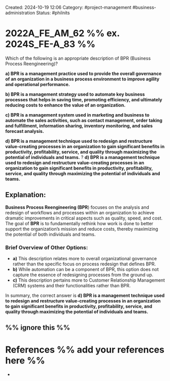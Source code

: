 Created: 2024-10-19 12:06
Category: #project-management #business-administration
Status: #philnits


# 2022A_FE_AM_62 %% ex. 2024S_FE-A_83 %%

Which of the following is an appropriate description of BPR (Business Process Reengineering)? 

**a) BPR is a management practice used to provide the overall governance of an organization in a business process environment to improve agility and operational performance.** 

**b) BPR is a management strategy used to automate key business processes that helps in saving time, promoting efficiency, and ultimately reducing costs to enhance the value of an organization.** 

**c) BPR is a management system used in marketing and business to automate the sales activities, such as contact management, order taking and fulfillment, information sharing, inventory monitoring, and sales forecast analysis.** 

**d) BPR is a management technique used to redesign and restructure value-creating processes in an organization to gain significant benefits in productivity, profitability, service, and quality through maximizing the potential of individuals and teams.**
? 
**d) BPR is a management technique used to redesign and restructure value-creating processes in an organization to gain significant benefits in productivity, profitability, service, and quality through maximizing the potential of individuals and teams.**

## **Explanation:**

**Business Process Reengineering (BPR**) focuses on the analysis and redesign of workflows and processes within an organization to achieve dramatic improvements in critical aspects such as quality, speed, and cost. The goal of **BPR** is to fundamentally rethink how work is done to better support the organization’s mission and reduce costs, thereby maximizing the potential of both individuals and teams.

### Brief Overview of Other Options:

- **a)** This description relates more to overall organizational governance rather than the specific focus on process redesign that defines BPR.
- **b)** While automation can be a component of BPR, this option does not capture the essence of redesigning processes from the ground up.
- **c)** This description pertains more to Customer Relationship Management (CRM) systems and their functionalities rather than BPR.

In summary, the correct answer is **d) BPR is a management technique used to redesign and restructure value-creating processes in an organization to gain significant benefits in productivity, profitability, service, and quality through maximizing the potential of individuals and teams.**




%% ignore this %%
---









# References %% add your references here %%
- 